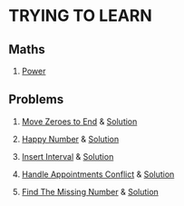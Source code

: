 # TRYING TO LEARN

## Maths

1. [Power](Maths/Power.cpp)

## Problems

1. [Move Zeroes to End](https://codezen.codingninjas.com/practice/240143/5577/interview-shuriken-41:-move-zeroes-to-end) & [Solution](CodeZen/MoveZeroToEnd.cpp)

2. [Happy Number](https://codezen.codingninjas.com/practice/265704/5880/interview-shuriken-45:-happy-number) & [Solution](CodeZen/HappyNumber.cpp)

3. [Insert Interval](https://codezen.codingninjas.com/practice/285893/6132/interview-shuriken-49:-insert-interval) & [Solution](CodeZen/InsertInterval.cpp)

4. [Handle Appointments Conflict](https://codezen.codingninjas.com/practice/290392/6168/interview-shuriken-51:-handle-appointments-conflict) & [Solution]( CodeZen/HandleAppointmentConflicts.cpp)

5. [Find The Missing Number](https://codezen.codingninjas.com/practice/314018/6406/interview-shuriken-53:-find-the-missing-number) & [Solution](CodeZen/FindTheMissingNumber.cpp)
